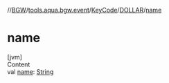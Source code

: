 //[BGW](../../../../index.md)/[tools.aqua.bgw.event](../../index.md)/[KeyCode](../index.md)/[DOLLAR](index.md)/[name](name.md)



# name  
[jvm]  
Content  
val [name](name.md): [String](https://kotlinlang.org/api/latest/jvm/stdlib/kotlin/-string/index.html)  



